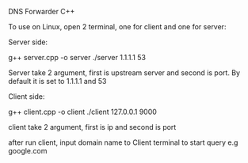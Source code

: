 
DNS Forwarder C++

To use on Linux, open 2 terminal, one for client and one for server:

Server side:

g++ server.cpp -o server
./server 1.1.1.1 53

Server take 2 argument, first is upstream server and second is port.
By default it is set to 1.1.1.1 and 53

Client side:

g++ client.cpp -o client
./client 127.0.0.1 9000

client take 2 argument, first is ip and second is port

after run client, input domain name to Client terminal to start query
e.g google.com
